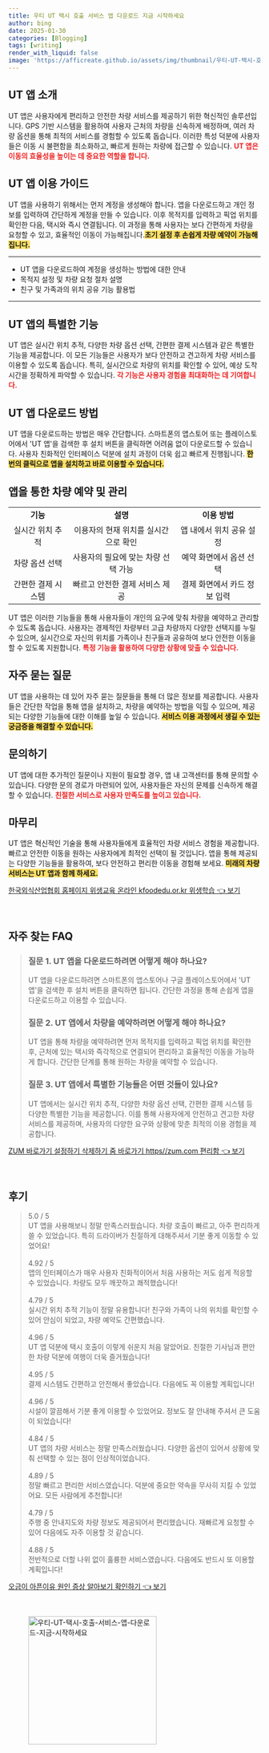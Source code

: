 ```yaml
---
title: 우티 UT 택시 호출 서비스 앱 다운로드 지금 시작하세요
author: bing
date: 2025-01-30
categories: [Blogging]
tags: [writing]
render_with_liquid: false
image: 'https://afficreate.github.io/assets/img/thumbnail/우티-UT-택시-호출-서비스-앱-다운로드-지금-시작하세요.webp'
---
```



<h2 id='UT앱소개'>UT 앱 소개</h2>

<p>UT 앱은 사용자에게 편리하고 안전한 차량 서비스를 제공하기 위한 혁신적인 솔루션입니다. GPS 기반 시스템을 활용하여 사용자 근처의 차량을 신속하게 배정하며, 여러 차량 옵션을 통해 최적의 서비스를 경험할 수 있도록 돕습니다. 이러한 특성 덕분에 사용자들은 이동 시 불편함을 최소화하고, 빠르게 원하는 차량에 접근할 수 있습니다. <b><span style="color: #ee2323;">UT 앱은 이동의 효율성을 높이는 데 중요한 역할을 합니다.</span></b></p>

<h2 id='UT앱이용가이드'>UT 앱 이용 가이드</h2>

<p>UT 앱을 사용하기 위해서는 먼저 계정을 생성해야 합니다. 앱을 다운로드하고 개인 정보를 입력하여 간단하게 계정을 만들 수 있습니다. 이후 목적지를 입력하고 픽업 위치를 확인한 다음, 택시와 즉시 연결됩니다. 이 과정을 통해 사용자는 보다 간편하게 차량을 요청할 수 있고, 효율적인 이동이 가능해집니다.<b><span style="background-color: #ffe066;">초기 설정 후 손쉽게 차량 예약이 가능해집니다.</span></b></p>

<hr />

<ul>
    <li>UT 앱을 다운로드하여 계정을 생성하는 방법에 대한 안내</li>
    <li>목적지 설정 및 차량 요청 절차 설명</li>
    <li>친구 및 가족과의 위치 공유 기능 활용법</li>
</ul>

<hr />

<h2 id='UT앱기능'>UT 앱의 특별한 기능</h2>

<p>UT 앱은 실시간 위치 추적, 다양한 차량 옵션 선택, 간편한 결제 시스템과 같은 특별한 기능을 제공합니다. 이 모든 기능들은 사용자가 보다 안전하고 견고하게 차량 서비스를 이용할 수 있도록 돕습니다. 특히, 실시간으로 차량의 위치를 확인할 수 있어, 예상 도착 시간을 정확하게 파악할 수 있습니다. <b><span style="color: #ee2323;">각 기능은 사용자 경험을 최대화하는 데 기여합니다.</span></b></p>

<h2 id='UT앱다운로드'>UT 앱 다운로드 방법</h2>

<p>UT 앱을 다운로드하는 방법은 매우 간단합니다. 스마트폰의 앱스토어 또는 플레이스토어에서 'UT 앱'을 검색한 후 설치 버튼을 클릭하면 어려움 없이 다운로드할 수 있습니다. 사용자 친화적인 인터페이스 덕분에 설치 과정이 더욱 쉽고 빠르게 진행됩니다. <b><span style="background-color: #ffe066;">한 번의 클릭으로 앱을 설치하고 바로 이용할 수 있습니다.</span></b></p>

<h2 id='차량예약및관리'>앱을 통한 차량 예약 및 관리</h2>

<table>
    <tr>
        <td style="text-align: center; height: 17px;"><b>기능</b></td>
        <td style="text-align: center; height: 17px;"><b>설명</b></td>
        <td style="text-align: center; height: 17px;"><b>이용 방법</b></td>
    </tr>
    <tr>
        <td style="text-align: center; height: 17px;">실시간 위치 추적</td>
        <td style="text-align: center; height: 17px;">이용자의 현재 위치를 실시간으로 확인</td>
        <td style="text-align: center; height: 17px;">앱 내에서 위치 공유 설정</td>
    </tr>
    <tr>
        <td style="text-align: center; height: 17px;">차량 옵션 선택</td>
        <td style="text-align: center; height: 17px;">사용자의 필요에 맞는 차량 선택 가능</td>
        <td style="text-align: center; height: 17px;">예약 화면에서 옵션 선택</td>
    </tr>
    <tr>
        <td style="text-align: center; height: 17px;">간편한 결제 시스템</td>
        <td style="text-align: center; height: 17px;">빠르고 안전한 결제 서비스 제공</td>
        <td style="text-align: center; height: 17px;">결제 화면에서 카드 정보 입력</td>
    </tr>
</table>

<p>UT 앱은 이러한 기능들을 통해 사용자들이 개인의 요구에 맞춰 차량을 예약하고 관리할 수 있도록 돕습니다. 사용자는 경제적인 차량부터 고급 차량까지 다양한 선택지를 누릴 수 있으며, 실시간으로 자신의 위치를 가족이나 친구들과 공유하여 보다 안전한 이동을 할 수 있도록 지원합니다. <b><span style="color: #ee2323;">특정 기능을 활용하여 다양한 상황에 맞출 수 있습니다.</span></b></p>

<h2 id='자주묻는질문'>자주 묻는 질문</h2>

<p>UT 앱을 사용하는 데 있어 자주 묻는 질문들을 통해 더 많은 정보를 제공합니다. 사용자들은 간단한 작업을 통해 앱을 설치하고, 차량을 예약하는 방법을 익힐 수 있으며, 제공되는 다양한 기능들에 대한 이해를 높일 수 있습니다. <b><span style="background-color: #ffe066;">서비스 이용 과정에서 생길 수 있는 궁금증을 해결할 수 있습니다.</span></b></p>

<h2 id='문의하기'>문의하기</h2>

<p>UT 앱에 대한 추가적인 질문이나 지원이 필요할 경우, 앱 내 고객센터를 통해 문의할 수 있습니다. 다양한 문의 경로가 마련되어 있어, 사용자들은 자신의 문제를 신속하게 해결할 수 있습니다. <b><span style="color: #ee2323;">친절한 서비스로 사용자 만족도를 높이고 있습니다.</span></b></p>

<h2 id='마무리'>마무리</h2>

<p>UT 앱은 혁신적인 기술을 통해 사용자들에게 효율적인 차량 서비스 경험을 제공합니다. 빠르고 안전한 이동을 원하는 사용자에게 최적인 선택이 될 것입니다. 앱을 통해 제공되는 다양한 기능들을 활용하여, 보다 안전하고 편리한 이동을 경험해 보세요. <b><span style="background-color: #ffe066;">미래의 차량 서비스는 UT 앱과 함께 하세요.</span></b></p>


<p><a class="click-button" title="한국외식산업협회 홈페이지 위생교육 온라인 kfoodedu.or.kr 위생학습" href="https://afficreate.github.io/posts/%ED%95%9C%EA%B5%AD%EC%99%B8%EC%8B%9D%EC%82%B0%EC%97%85%ED%98%91%ED%9A%8C-%ED%99%88%ED%8E%98%EC%9D%B4%EC%A7%80-%EC%9C%84%EC%83%9D%EA%B5%90%EC%9C%A1-%EC%98%A8%EB%9D%BC%EC%9D%B8-kfoodedu.or.kr-%EC%9C%84%EC%83%9D%ED%95%99%EC%8A%B5/" rel="dofollow">한국외식산업협회 홈페이지 위생교육 온라인 kfoodedu.or.kr 위생학습 👈 보기</a></p><br>
<h2 id='자주_찾는_FAQ'>자주 찾는 FAQ</h2>
<div itemscope="" itemtype="https://schema.org/FAQPage"> 
<blockquote> 
<div itemscope="" itemprop="mainEntity" itemtype="https://schema.org/Question"> 
<h3 itemprop="name">질문 1. UT 앱을 다운로드하려면 어떻게 해야 하나요?</h3> 
<div itemscope="" itemprop="acceptedAnswer" itemtype="https://schema.org/Answer"> 
<span itemprop="text"> 
<p>UT 앱을 다운로드하려면 스마트폰의 앱스토어나 구글 플레이스토어에서 'UT 앱'을 검색한 후 설치 버튼을 클릭하면 됩니다. 간단한 과정을 통해 손쉽게 앱을 다운로드하고 이용할 수 있습니다.</p> 
</span> 
</div> 
</div> 

<div itemscope="" itemprop="mainEntity" itemtype="https://schema.org/Question"> 
<h3 itemprop="name">질문 2. UT 앱에서 차량을 예약하려면 어떻게 해야 하나요?</h3> 
<div itemscope="" itemprop="acceptedAnswer" itemtype="https://schema.org/Answer"> 
<span itemprop="text"> 
<p>UT 앱을 통해 차량을 예약하려면 먼저 목적지를 입력하고 픽업 위치를 확인한 후, 근처에 있는 택시와 즉각적으로 연결되어 편리하고 효율적인 이동을 가능하게 합니다. 간단한 단계를 통해 원하는 차량을 예약할 수 있습니다.</p> 
</span> 
</div> 
</div> 

<div itemscope="" itemprop="mainEntity" itemtype="https://schema.org/Question"> 
<h3 itemprop="name">질문 3. UT 앱에서 특별한 기능들은 어떤 것들이 있나요?</h3> 
<div itemscope="" itemprop="acceptedAnswer" itemtype="https://schema.org/Answer"> 
<span itemprop="text"> 
<p>UT 앱에서는 실시간 위치 추적, 다양한 차량 옵션 선택, 간편한 결제 시스템 등 다양한 특별한 기능을 제공합니다. 이를 통해 사용자에게 안전하고 견고한 차량 서비스를 제공하며, 사용자의 다양한 요구와 상황에 맞춘 최적의 이용 경험을 제공합니다.</p> 
</span> 
</div> 
</div> 
</blockquote> 
</div>
<p><a class="click-button" title="ZUM 바로가기 설정하기 삭제하기 줌 바로가기 https//zum.com 편리함" href="https://afficreate.github.io/posts/ZUM-%EB%B0%94%EB%A1%9C%EA%B0%80%EA%B8%B0-%EC%84%A4%EC%A0%95%ED%95%98%EA%B8%B0-%EC%82%AD%EC%A0%9C%ED%95%98%EA%B8%B0-%EC%A4%8C-%EB%B0%94%EB%A1%9C%EA%B0%80%EA%B8%B0-httpszum.com-%ED%8E%B8%EB%A6%AC%ED%95%A8/" rel="dofollow">ZUM 바로가기 설정하기 삭제하기 줌 바로가기 https//zum.com 편리함 👈 보기</a></p><br>
<h2 id='후기'>후기</h2>
<div itemscope itemtype="https://schema.org/Product">
  <blockquote>
  <div itemprop="review" itemscope itemtype="https://schema.org/Review">
      <div itemprop="reviewRating" itemscope itemtype="https://schema.org/Rating"> <span itemprop="ratingValue">5.0</span> / <span itemprop="bestRating">5</span> </div>
      <span itemprop="reviewBody">UT 앱을 사용해보니 정말 만족스러웠습니다. 차량 호출이 빠르고, 아주 편리하게 쓸 수 있었습니다. 특히 드라이버가 친절하게 대해주셔서 기분 좋게 이동할 수 있었어요!</span>
  </div>
  <br>
  <div itemprop="review" itemscope itemtype="https://schema.org/Review">
      <div itemprop="reviewRating" itemscope itemtype="https://schema.org/Rating"> <span itemprop="ratingValue">4.92</span> / <span itemprop="bestRating">5</span> </div>
      <span itemprop="reviewBody">앱의 인터페이스가 매우 사용자 친화적이어서 처음 사용하는 저도 쉽게 적응할 수 있었습니다. 차량도 모두 깨끗하고 쾌적했습니다!</span>
  </div>
  <br>
  <div itemprop="review" itemscope itemtype="https://schema.org/Review">
      <div itemprop="reviewRating" itemscope itemtype="https://schema.org/Rating"> <span itemprop="ratingValue">4.79</span> / <span itemprop="bestRating">5</span> </div>
      <span itemprop="reviewBody">실시간 위치 추적 기능이 정말 유용합니다! 친구와 가족이 나의 위치를 확인할 수 있어 안심이 되었고, 차량 예약도 간편했습니다.</span>
  </div>
  <br>
  <div itemprop="review" itemscope itemtype="https://schema.org/Review">
      <div itemprop="reviewRating" itemscope itemtype="https://schema.org/Rating"> <span itemprop="ratingValue">4.96</span> / <span itemprop="bestRating">5</span> </div>
      <span itemprop="reviewBody">UT 앱 덕분에 택시 호출이 이렇게 쉬운지 처음 알았어요. 친절한 기사님과 편안한 차량 덕분에 여행이 더욱 즐거웠습니다!</span>
  </div>
  <br>
  <div itemprop="review" itemscope itemtype="https://schema.org/Review">
      <div itemprop="reviewRating" itemscope itemtype="https://schema.org/Rating"> <span itemprop="ratingValue">4.95</span> / <span itemprop="bestRating">5</span> </div>
      <span itemprop="reviewBody">결제 시스템도 간편하고 안전해서 좋았습니다. 다음에도 꼭 이용할 계획입니다!</span>
  </div>
  <br>
  <div itemprop="review" itemscope itemtype="https://schema.org/Review">
      <div itemprop="reviewRating" itemscope itemtype="https://schema.org/Rating"> <span itemprop="ratingValue">4.96</span> / <span itemprop="bestRating">5</span> </div>
      <span itemprop="reviewBody">시설이 깔끔해서 기분 좋게 이용할 수 있었어요. 정보도 잘 안내해 주셔서 큰 도움이 되었습니다!</span>
  </div>
  <br>
  <div itemprop="review" itemscope itemtype="https://schema.org/Review">
      <div itemprop="reviewRating" itemscope itemtype="https://schema.org/Rating"> <span itemprop="ratingValue">4.84</span> / <span itemprop="bestRating">5</span> </div>
      <span itemprop="reviewBody">UT 앱의 차량 서비스는 정말 만족스러웠습니다. 다양한 옵션이 있어서 상황에 맞춰 선택할 수 있는 점이 인상적이었습니다.</span>
  </div>
  <br>
  <div itemprop="review" itemscope itemtype="https://schema.org/Review">
      <div itemprop="reviewRating" itemscope itemtype="https://schema.org/Rating"> <span itemprop="ratingValue">4.89</span> / <span itemprop="bestRating">5</span> </div>
      <span itemprop="reviewBody">정말 빠르고 편리한 서비스였습니다. 덕분에 중요한 약속을 무사히 지킬 수 있었어요. 모든 사람에게 추천합니다!</span>
  </div>
  <br>
  <div itemprop="review" itemscope itemtype="https://schema.org/Review">
      <div itemprop="reviewRating" itemscope itemtype="https://schema.org/Rating"> <span itemprop="ratingValue">4.79</span> / <span itemprop="bestRating">5</span> </div>
      <span itemprop="reviewBody">주행 중 안내지도와 차량 정보도 제공되어서 편리했습니다. 재빠르게 요청할 수 있어 다음에도 자주 이용할 것 같습니다.</span>
  </div>
  <br>
  <div itemprop="review" itemscope itemtype="https://schema.org/Review">
      <div itemprop="reviewRating" itemscope itemtype="https://schema.org/Rating"> <span itemprop="ratingValue">4.88</span> / <span itemprop="bestRating">5</span> </div>
      <span itemprop="reviewBody">전반적으로 더할 나위 없이 훌륭한 서비스였습니다. 다음에도 반드시 또 이용할 계획입니다!</span>
  </div>
  </blockquote>
</div>
<p><a class="click-button" title="오금이 아픈이유 원인 증상 알아보기 확인하기" href="https://afficreate.github.io/posts/%EC%98%A4%EA%B8%88%EC%9D%B4-%EC%95%84%ED%94%88%EC%9D%B4%EC%9C%A0-%EC%9B%90%EC%9D%B8-%EC%A6%9D%EC%83%81-%EC%95%8C%EC%95%84%EB%B3%B4%EA%B8%B0-%ED%99%95%EC%9D%B8%ED%95%98%EA%B8%B0/" rel="dofollow">오금이 아픈이유 원인 증상 알아보기 확인하기 👈 보기</a></p><br>
<figure class="image"><img src="https://afficreate.github.io/assets/img/thumbnail/우티-UT-택시-호출-서비스-앱-다운로드-지금-시작하세요.webp" alt="우티-UT-택시-호출-서비스-앱-다운로드-지금-시작하세요" width="256" height="256"></figure>
